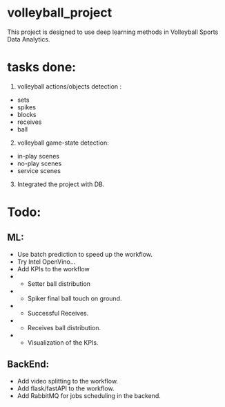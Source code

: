 # volleyball_project

This project is designed to use deep learning methods in Volleyball
Sports Data Analytics.

# tasks done:

1. volleyball actions/objects detection :
- sets
- spikes
- blocks
- receives
- ball

2. volleyball game-state detection:
- in-play scenes
- no-play scenes
- service scenes

3. Integrated the project with DB.

# Todo:

## ML:

- Use batch prediction to speed up the workflow.
- Try Intel OpenVino...
- Add KPIs to the workflow
-
    - Setter ball distribution
-
    - Spiker final ball touch on ground.
-
    - Successful Receives.
-
    - Receives ball distribution.
-
    - Visualization of the KPIs.

## BackEnd:

- Add video splitting to the workflow.
- Add flask/fastAPI to the workflow.
- Add RabbitMQ for jobs scheduling in the backend.


